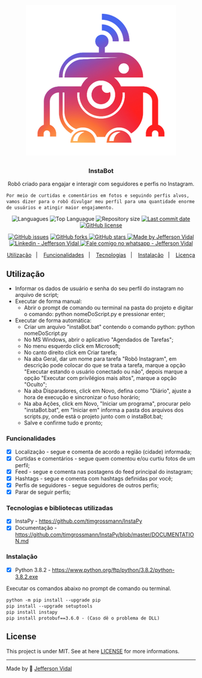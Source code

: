 <h1 align="center">
    <img alt="InstaBot" src="./screenshots/logo.jpg"  width="400px"/>
</h1>

<h3 align="center" >
  InstaBot
</h3>

<p align="center">
    Robô criado para engajar e interagir com seguidores e perfis no Instagram.

    Por meio de curtidas e comentários em fotos e seguindo perfis alvos, vamos dizer para o robô divulgar meu perfil para uma quantidade enorme de usuários e atingir maior engajamento.
</p>

<p align="center">
  <img alt="Languagues" src="https://img.shields.io/github/languages/count/jeffersonvidal/instaBot">
  <img alt="Top Languague" src="https://img.shields.io/github/languages/top/jeffersonvidal/instaBot">
  <img alt="Repository size" src="https://img.shields.io/github/repo-size/jeffersonvidal/instaBot">
  <a href="https://github.com/jeffersonvidal/foodfy/commits/master">
    <img alt="Last commit date" src="https://img.shields.io/github/last-commit/jeffersonvidal/instaBot">
  </a>
  <a href="https://github.com/jeffersonvidal/instaBot" target="_blank">
    <img alt="GitHub license" src="https://img.shields.io/github/license/jeffersonvidal/instaBot">
  </a>
</p>
<p align="center">
  <a href="https://github.com/jeffersonvidal/instaBot/issues" target="_blank">
    <img alt="GitHub issues" src="https://img.shields.io/github/issues/jeffersonvidal/instaBot"></a>
  <a href="https://github.com/jeffersonvidal/instaBot/network" target="_blank">
    <img alt="GitHub forks" src="https://img.shields.io/github/forks/jeffersonvidal/instaBot">
  </a>
  <a href="https://github.com/jeffersonvidal/instaBot/stargazers" target="_blank">
    <img alt="GitHub stars" src="https://img.shields.io/github/stars/jeffersonvidal/instaBot">
  </a>
  <a href="https://github.com/jeffersonvidal" target="_blank">
    <img alt="Made by Jefferson Vidal" src="https://img.shields.io/badge/made%20by-jeffersonvidal-informational">
  </a>
  <a href="https://www.linkedin.com/in/jeffersonvidal/" target="_blank" >
    <img alt="Linkedin - Jefferson Vidal" src="https://img.shields.io/badge/Linkedin--%23F8952D?style=social&logo=linkedin">
  </a>
  <a href="https://api.whatsapp.com/send?phone=5538988294043"
        target="_blank" >
    <img alt="Fale comigo no whatsapp - Jefferson Vidal" src="https://img.shields.io/badge/Whatsapp--%23F8952D?style=social&logo=whatsapp">
  </a>
</p>

<p align="center">
  <a href="#utilizacao">Utilização</a>&nbsp;&nbsp;&nbsp;|&nbsp;&nbsp;&nbsp;
  <a href="#funcionalidades">Funcionalidades</a>&nbsp;&nbsp;&nbsp;|&nbsp;&nbsp;&nbsp;
  <a href="#tecnologias">Tecnologias</a>&nbsp;&nbsp;&nbsp;|&nbsp;&nbsp;&nbsp;
  <a href="#instalacao">Instalação</a>&nbsp;&nbsp;&nbsp;|&nbsp;&nbsp;&nbsp;
  <a href="#license">Licença</a>
</p>

<a id="utilizacao"></a>
## Utilização

* Informar os dados de usuário e senha do seu perfil do instagram no arquivo de script;
* Executar de forma manual: 
    - Abrir o prompt de comando ou terminal na pasta do projeto e digitar o comando: python nomeDoScript.py e pressionar enter;
* Executar de forma automática: 
    - Criar um arquivo "instaBot.bat" contendo o comando python: python nomeDoScript.py
    - No MS Windows, abrir o aplicativo "Agendados de Tarefas";
    - No menu esquerdo click em Microsoft;
    - No canto direito click em Criar tarefa;
    - Na aba Geral, dar um nome para tarefa "Robô Instagram", em descrição pode colocar do que se trata a tarefa, marque a opção "Executar estando o usuário conectado ou não", depois marque a opção "Executar com privilégios mais altos", marque a opção "Oculto";
    - Na aba Disparadores, click em Novo, defina como "Diário", ajuste a hora de execução e sincronizar o fuso horário;
    - Na aba Ações, click em Novo, "Iniciar um programa", procurar pelo "instaBot.bat", em "Iniciar em" informa a pasta dos arquivos dos scripts.py, onde está o projeto junto com o instaBot.bat;
    - Salve e confirme tudo e pronto;

<a id="funcionalidades"></a>
### Funcionalidades
- [x] Localização - segue e comenta de acordo a região (cidade) informada;
- [x] Curtidas e comentários - segue quem comentou e/ou curtiu fotos de um perfil;
- [x] Feed - segue e comenta nas postagens do feed principal do instagram;
- [x] Hashtags - segue e comenta com hashtags definidas por você;
- [x] Perfis de seguidores - segue seguidores de outros perfis;
- [x] Parar de seguir perfis;

<a id="tecnologias"></a>
### Tecnologias e bibliotecas utilizadas

- [x] InstaPy - https://github.com/timgrossmann/InstaPy
- [x] Documentação - https://github.com/timgrossmann/InstaPy/blob/master/DOCUMENTATION.md

<a id="instalacao"></a>
### Instalação

- [x] Python 3.8.2 - https://www.python.org/ftp/python/3.8.2/python-3.8.2.exe

Executar os comandos abaixo no prompt de comando ou terminal.

~~~
python -m pip install --upgrade pip
pip install --upgrade setuptools
pip install instapy
pip install protobuf==3.6.0 - (Caso dê o problema de DLL)
~~~

<a id="license"></a>
## License

This project is under MIT. See at here [LICENSE](/LICENSE) for more informations.

---

Made by :blue_heart: [Jefferson Vidal](https://github.com/jeffersonvidal)